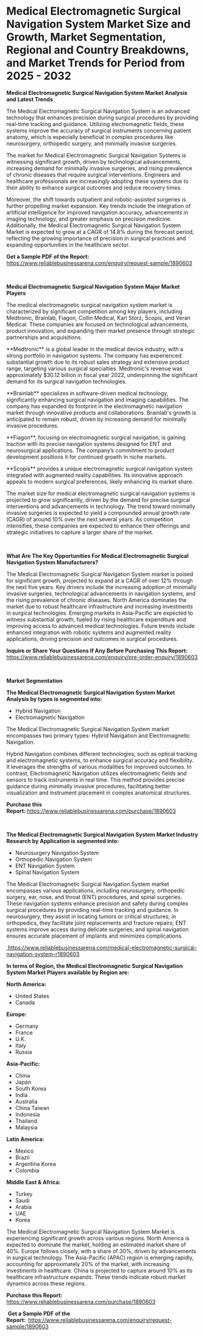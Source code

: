 <p><h1>Medical Electromagnetic Surgical Navigation System Market Size and Growth, Market Segmentation, Regional and Country Breakdowns, and Market Trends for Period from 2025 -  2032</h1></p><p><strong>Medical Electromagnetic Surgical Navigation System Market Analysis and Latest Trends</strong></p>
<p><p>The Medical Electromagnetic Surgical Navigation System is an advanced technology that enhances precision during surgical procedures by providing real-time tracking and guidance. Utilizing electromagnetic fields, these systems improve the accuracy of surgical instruments concerning patient anatomy, which is especially beneficial in complex procedures like neurosurgery, orthopedic surgery, and minimally invasive surgeries.</p><p>The market for Medical Electromagnetic Surgical Navigation Systems is witnessing significant growth, driven by technological advancements, increasing demand for minimally invasive surgeries, and rising prevalence of chronic diseases that require surgical interventions. Engineers and healthcare professionals are increasingly adopting these systems due to their ability to enhance surgical outcomes and reduce recovery times.</p><p>Moreover, the shift towards outpatient and robotic-assisted surgeries is further propelling market expansion. Key trends include the integration of artificial intelligence for improved navigation accuracy, advancements in imaging technology, and greater emphasis on precision medicine. Additionally, the Medical Electromagnetic Surgical Navigation System Market is expected to grow at a CAGR of 14.8% during the forecast period, reflecting the growing importance of precision in surgical practices and expanding opportunities in the healthcare sector.</p></p>
<p><strong>Get a Sample PDF of the Report:&nbsp;</strong> <a href="https://www.reliablebusinessarena.com/enquiry/request-sample/1890603?utm_campaign=3542&utm_medium=2&utm_source=Github&utm_content=ia&utm_term=14042025&utm_id=medical-electromagnetic-surgical-navigation-system">https://www.reliablebusinessarena.com/enquiry/request-sample/1890603</a></p>
<p>&nbsp;</p>
<p><strong>Medical Electromagnetic Surgical Navigation System Major Market Players</strong></p>
<p><p>The medical electromagnetic surgical navigation system market is characterized by significant competition among key players, including Medtronic, Brainlab, Fiagon, Collin Medical, Karl Storz, Scopis, and Veran Medical. These companies are focused on technological advancements, product innovation, and expanding their market presence through strategic partnerships and acquisitions.</p><p>**Medtronic** is a global leader in the medical device industry, with a strong portfolio in navigation systems. The company has experienced substantial growth due to its robust sales strategy and extensive product range, targeting various surgical specialties. Medtronic's revenue was approximately $30.12 billion in fiscal year 2022, underpinning the significant demand for its surgical navigation technologies.</p><p>**Brainlab** specializes in software-driven medical technology, significantly enhancing surgical navigation and imaging capabilities. The company has expanded its footprint in the electromagnetic navigation market through innovative products and collaborations. Brainlab's growth is anticipated to remain robust, driven by increasing demand for minimally invasive procedures.</p><p>**Fiagon**, focusing on electromagnetic surgical navigation, is gaining traction with its precise navigation systems designed for ENT and neurosurgical applications. The company’s commitment to product development positions it for continued growth in niche markets.</p><p>**Scopis** provides a unique electromagnetic surgical navigation system integrated with augmented reality capabilities. Its innovative approach appeals to modern surgical preferences, likely enhancing its market share.</p><p>The market size for medical electromagnetic surgical navigation systems is projected to grow significantly, driven by the demand for precise surgical interventions and advancements in technology. The trend toward minimally invasive surgeries is expected to yield a compounded annual growth rate (CAGR) of around 10% over the next several years. As competition intensifies, these companies are expected to enhance their offerings and strategic initiatives to capture a larger share of the market.</p></p>
<p>&nbsp;</p>
<p><strong>What Are The Key Opportunities For Medical Electromagnetic Surgical Navigation System Manufacturers?</strong></p>
<p><p>The Medical Electromagnetic Surgical Navigation System market is poised for significant growth, projected to expand at a CAGR of over 12% through the next five years. Key drivers include the increasing adoption of minimally invasive surgeries, technological advancements in navigation systems, and the rising prevalence of chronic diseases. North America dominates the market due to robust healthcare infrastructure and increasing investments in surgical technologies. Emerging markets in Asia-Pacific are expected to witness substantial growth, fueled by rising healthcare expenditure and improving access to advanced medical technologies. Future trends include enhanced integration with robotic systems and augmented reality applications, driving precision and outcomes in surgical procedures.</p></p>
<p><strong>Inquire or Share Your Questions If Any Before Purchasing This Report:</strong> <a href="https://www.reliablebusinessarena.com/enquiry/pre-order-enquiry/1890603?utm_campaign=3542&utm_medium=2&utm_source=Github&utm_content=ia&utm_term=14042025&utm_id=medical-electromagnetic-surgical-navigation-system">https://www.reliablebusinessarena.com/enquiry/pre-order-enquiry/1890603</a></p>
<p>&nbsp;</p>
<p><strong>Market Segmentation</strong></p>
<p><strong>The Medical Electromagnetic Surgical Navigation System Market Analysis by types is segmented into:</strong></p>
<p><ul><li>Hybrid Navigation</li><li>Electromagnetic Navigation</li></ul></p>
<p><p>The Medical Electromagnetic Surgical Navigation System market encompasses two primary types: Hybrid Navigation and Electromagnetic Navigation. </p><p>Hybrid Navigation combines different technologies, such as optical tracking and electromagnetic systems, to enhance surgical accuracy and flexibility. It leverages the strengths of various modalities for improved outcomes. In contrast, Electromagnetic Navigation utilizes electromagnetic fields and sensors to track instruments in real time. This method provides precise guidance during minimally invasive procedures, facilitating better visualization and instrument placement in complex anatomical structures.</p></p>
<p><strong>Purchase this Report:&nbsp;</strong><a href="https://www.reliablebusinessarena.com/purchase/1890603?utm_campaign=3542&utm_medium=2&utm_source=Github&utm_content=ia&utm_term=14042025&utm_id=medical-electromagnetic-surgical-navigation-system">https://www.reliablebusinessarena.com/purchase/1890603</a></p>
<p>&nbsp;</p>
<p><strong>The Medical Electromagnetic Surgical Navigation System Market Industry Research by Application is segmented into:</strong></p>
<p><ul><li>Neurosurgery Navigation System</li><li>Orthopedic Navigation System</li><li>ENT Navigation System</li><li>Spinal Navigation System</li></ul></p>
<p><p>The Medical Electromagnetic Surgical Navigation System market encompasses various applications, including neurosurgery, orthopedic surgery, ear, nose, and throat (ENT) procedures, and spinal surgeries. These navigation systems enhance precision and safety during complex surgical procedures by providing real-time tracking and guidance. In neurosurgery, they assist in locating tumors or critical structures; in orthopedics, they facilitate joint replacements and fracture repairs; ENT systems improve access during delicate surgeries; and spinal navigation ensures accurate placement of implants and minimizes complications.</p></p>
<p><a href="https://www.reliablebusinessarena.com/medical-electromagnetic-surgical-navigation-system-r1890603?utm_campaign=3542&utm_medium=2&utm_source=Github&utm_content=ia&utm_term=14042025&utm_id=medical-electromagnetic-surgical-navigation-system">&nbsp;https://www.reliablebusinessarena.com/medical-electromagnetic-surgical-navigation-system-r1890603</a></p>
<p><strong>In terms of Region, the Medical Electromagnetic Surgical Navigation System Market Players available by Region are:</strong></p>
<p>
    <p> <strong> North America: </strong>
        <ul>
            <li>United States</li>
            <li>Canada</li>
        </ul>
        </p> 
    <p> <strong> Europe: </strong>
        <ul>
            <li>Germany</li>
            <li>France</li>
            <li>U.K.</li>
            <li>Italy</li>
            <li>Russia</li>
        </ul>
        </p> 
    <p> <strong> Asia-Pacific: </strong>
        <ul>
            <li>China</li>
            <li>Japan</li>
            <li>South Korea</li>
            <li>India</li>
            <li>Australia</li>
            <li>China Taiwan</li>
            <li>Indonesia</li>
            <li>Thailand</li>
            <li>Malaysia</li>
        </ul>
        </p> 
    <p> <strong> Latin America: </strong>
        <ul>
            <li>Mexico</li>
            <li>Brazil</li>
            <li>Argentina Korea</li>
            <li>Colombia</li>
        </ul>
        </p> 
    <p> <strong> Middle East & Africa: </strong>
        <ul>
            <li>Turkey</li>
            <li>Saudi</li>
            <li>Arabia</li>
            <li>UAE</li>
            <li>Korea</li>
        </ul>
    </p>
    </p>
<p><p>The Medical Electromagnetic Surgical Navigation System Market is experiencing significant growth across various regions. North America is expected to dominate the market, holding an estimated market share of 40%. Europe follows closely, with a share of 30%, driven by advancements in surgical technology. The Asia-Pacific (APAC) region is emerging rapidly, accounting for approximately 20% of the market, with increasing investments in healthcare. China is projected to capture around 10% as its healthcare infrastructure expands. These trends indicate robust market dynamics across these regions.</p></p>
<p><strong>Purchase this Report: </strong><a href="https://www.reliablebusinessarena.com/purchase/1890603?utm_campaign=3542&utm_medium=2&utm_source=Github&utm_content=ia&utm_term=14042025&utm_id=medical-electromagnetic-surgical-navigation-system">https://www.reliablebusinessarena.com/purchase/1890603</a></p>
<p>&nbsp;<strong>Get a Sample PDF of the Report:&nbsp;&nbsp;</strong><a href="https://www.reliablebusinessarena.com/enquiry/request-sample/1890603?utm_campaign=3542&utm_medium=2&utm_source=Github&utm_content=ia&utm_term=14042025&utm_id=medical-electromagnetic-surgical-navigation-system">https://www.reliablebusinessarena.com/enquiry/request-sample/1890603</a></p>
<p><strong></strong></p>
<p><p></p><p></p><p></p></p>